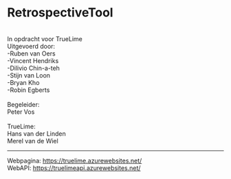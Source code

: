 RetrospectiveTool
=================
\
In opdracht voor TrueLime\
Uitgevoerd door:\
-Ruben van Oers\
-Vincent Hendriks\
-Dilivio Chin-a-teh\
-Stijn van Loon\
-Bryan Kho\
-Robin Egberts\
\
Begeleider:\
Peter Vos\
\
TrueLime:\
Hans van der Linden\
Merel van de Wiel

------------------

Webpagina: https://truelime.azurewebsites.net/ \
WebAPI: https://truelimeapi.azurewebsites.net/  
